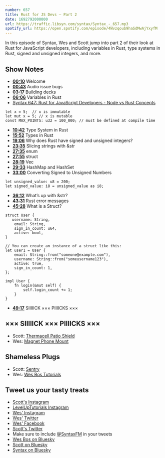 ```yaml
---
number: 657
title: Rust for JS Devs — Part 2
date: 1692792000000
url: https://traffic.libsyn.com/syntax/Syntax_-_657.mp3
spotify_url: https://open.spotify.com/episode/4Wvzqoub9haSdMwAjYxyfM
---
```


In this episode of Syntax, Wes and Scott jump into part 2 of their look at Rust for JavaScript developers, including variables in Rust, type systems in Rust, signed and unsigned integers, and more.

## Show Notes

* **[00:10](#t=00:10)** Welcome
* **[00:43](#t=00:43)** Audio issue bugs
* **[03:17](#t=03:17)** Building decks
* **[06:06](#t=06:06)** Variables in Rust
* [Syntax 647: Rust for JavaScript Developers - Node vs Rust Concepts](https://syntax.fm/show/647/rust-for-javascript-developers-node-vs-rust-concepts)

```
let x = 5;  // x is immutable
let mut x = 5; // x is mutable
const MAX_POINTS: u32 = 100_000; // must be defined at compile time
```

* **[10:42](#t=10:42)** Type System in Rust
* **[15:52](#t=15:52)** Types in Rust
* **[19:06](#t=19:06)** Why does Rust have signed and unsigned integers?
* **[23:35](#t=23:35)** Slicing strings with &str
* **[27:35](#t=27:35)** enum
* **[27:55](#t=27:55)** struct
* **[28:19](#t=28:19)** Vec
* **[29:33](#t=29:33)** HashMap and HashSet
* **[33:00](#t=33:00)** Converting Signed to Unsigned Numbers

```
let unsigned_value: u8 = 200;
let signed_value: i8 = unsigned_value as i8;
```

* **[36:12](#t=36:12)** What’s up with &str?
* **[43:31](#t=43:31)** Rust error messages
* **[45:28](#t=45:28)** What is a Struct?

```
struct User {
   username: String,
    email: String,
    sign_in_count: u64,
    active: bool,
}

// You can create an instance of a struct like this:
let user1 = User {
    email: String::from("someone@example.com"),
    username: String::from("someusername123"),
    active: true,
    sign_in_count: 1,
};

impl User {
    fn login(&mut self) {
        self.login_count += 1;
    }
}
```

* **[49:17](#t=49:17)** SIIIIICK ××× PIIIICKS ×××

## ××× SIIIIICK ××× PIIIICKS ×××

* Scott: [Thermacell Patio Shield](https://amzn.to/3PZmbXG)
* Wes: [Magnet Phone Mount](https://amzn.to/3OPIHS5)

## Shameless Plugs

* Scott: [Sentry](https://sentry.io)
* Wes: [Wes Bos Tutorials](https://wesbos.com/courses)

## Tweet us your tasty treats

* [Scott's Instagram](https://www.instagram.com/stolinski/)
* [LevelUpTutorials Instagram](https://www.instagram.com/LevelUpTutorials/)
* [Wes' Instagram](https://www.instagram.com/wesbos/)
* [Wes' Twitter](https://twitter.com/wesbos)
* [Wes' Facebook](https://www.facebook.com/wesbos.developer)
* [Scott's Twitter](https://twitter.com/stolinski)
* Make sure to include [@SyntaxFM](https://twitter.com/SyntaxFM) in your tweets
* [Wes Bos on Bluesky](https://bsky.app/profile/wesbos.com)
* [Scott on Bluesky](https://bsky.app/profile/tolin.ski)
* [Syntax on Bluesky](https://bsky.app/profile/syntax.fm)
